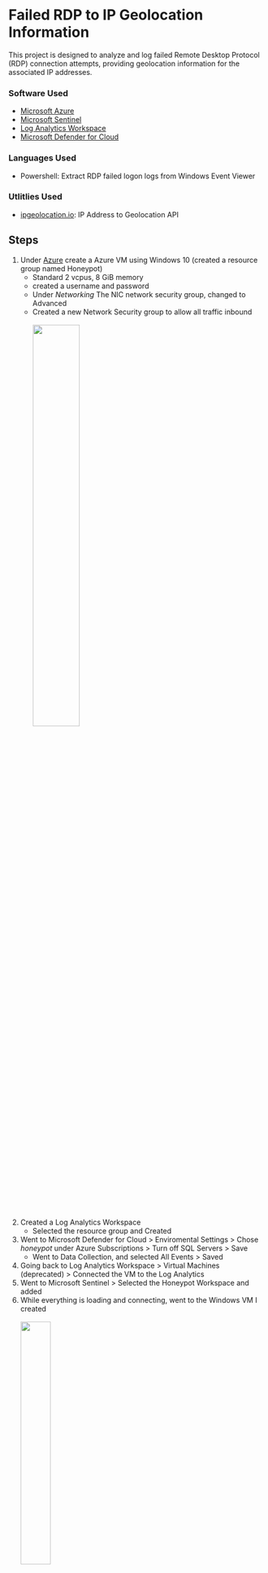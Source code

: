 # Failed RDP to IP Geolocation Information
This project is designed to analyze and log failed Remote Desktop Protocol (RDP) connection attempts, providing geolocation information for the associated IP addresses.

### Software Used
- [Microsoft Azure](https://azure.microsoft.com/en-us)
- [Microsoft Sentinel](https://azure.microsoft.com/en-us/products/microsoft-sentinel)
- [Log Analytics Workspace](https://learn.microsoft.com/en-us/azure/azure-monitor/logs/log-analytics-workspace-overview)
- [Microsoft Defender for Cloud](https://learn.microsoft.com/en-us/azure/defender-for-cloud/defender-for-cloud-introduction)

### Languages Used
- Powershell: Extract RDP failed logon logs from Windows Event Viewer

### Utlitlies Used
- [ipgeolocation.io](https://ipgeolocation.io/): IP Address to Geolocation API

## Steps
1. Under [Azure](https://azure.microsoft.com/en-us) create a Azure VM using Windows 10 (created a resource group named Honeypot)
     - Standard 2 vcpus, 8 GiB memory
     - created a username and password
     - Under *Networking* The NIC network security group, changed to Advanced
     - Created a new Network Security group to allow all traffic inbound <br>
<br> <img src="https://i.imgur.com/CSrLtND.png" width="45%" height="45%"> <br>
2. Created a Log Analytics Workspace
     - Selected the resource group and Created
3. Went to Microsoft Defender for Cloud > Enviromental Settings > Chose *honeypot* under Azure Subscriptions > Turn off SQL Servers > Save
     - Went to Data Collection, and selected All Events > Saved
4. Going back to Log Analytics Workspace > Virtual Machines (deprecated) > Connected the VM to the Log Analytics
5. Went to Microsoft Sentinel > Selected the Honeypot Workspace and added
6. While everything is loading and connecting, went to the Windows VM I created <br>
<br> <img src="https://i.imgur.com/sY6JfXL.png" width="35%" height="35%"> <br>
7. Using RDP on my desktop, I connected using the IP 172.191.135.192, logged in
8. What im trying to gather is all the failed lagin attempts that are shown within Event Viewer, ID 4625 <br>
<br> <img src="https://i.imgur.com/FX4xPhj.png" width="35%" height="35%"> <br>
9. So in order for people to connect, I need to take down the Windows FireWall. You can see here once I disabled it, when I pinged from my personal machine using:
```bash
172.191.135.192 -t
```
<br> <img src="https://i.imgur.com/K1AXuGP.png" width="35%" height="35%"> <br>
10. Using PowerShell Ise im using a [powershell script](https://github.com/kyhomelab/Failed-RDP-to-IP-Geolocation-Information/blob/main/Custom%20Security%20Log%20Exporter) in order to pull the event viewer ID 4625 into a notepad <br>
- Utlizing the [IP API](https://ipgeolocation.io/ip-location-api.html) I add it to the 2nd line of the Powershell Script <br>
<br> <img src="https://i.imgur.com/QR2YksZ.png" width="35%" height="35%"> <br>
11. Back to Log Analytics > Tables > Create > New Custom Log (MMA-based)
     - I created a notepad on my main desktop copying the contents of the logs that are found: C:\ProgramData\failed_rdp.log
     - I selected the notepad I created on my desktop into the sample log
12. Heading over to Sentinel > Workbooks > Add Workbook > Edit (Remove the two widgets there) > Add Query > Pasted this script:
```bash
FAILED_RDP_WITH_GEO_CL 

| extend username = extract(@"username:([^,]+)", 1, RawData),

         timestamp = extract(@"timestamp:([^,]+)", 1, RawData),

         latitude = extract(@"latitude:([^,]+)", 1, RawData),

         longitude = extract(@"longitude:([^,]+)", 1, RawData),

         sourcehost = extract(@"sourcehost:([^,]+)", 1, RawData),

         state = extract(@"state:([^,]+)", 1, RawData),

         label = extract(@"label:([^,]+)", 1, RawData),

         destination = extract(@"destinationhost:([^,]+)", 1, RawData),

         country = extract(@"country:([^,]+)", 1, RawData)

| where destination != "samplehost"

| where sourcehost != ""

| summarize event_count=count() by timestamp, label, country, state, sourcehost, username, destination, longitude, latitude
```
<br> 

- I run the query, and make sure the *Visualiztion* is set to MAP
<br> <img src="https://i.imgur.com/ulaG0cQ.png" width="45%" height="45%"> <br>
- You get the end result of this:
<br> <img src="https://i.imgur.com/NKxgO6L.png" width="45%" height="45%"> <br>

## Updates
I let this run for 12 ish hours, seeing how many people are trying to get in. The Api only allows for up to 1k calls a day, and I hit the limit, but Sentinel keeps record and here is both the map and the dashboard.
![Honey](https://i.imgur.com/K6DgbOP.png)
![Honey](https://i.imgur.com/BZfa7zg.png)
![Honey](https://i.imgur.com/qV1GASt.png)


